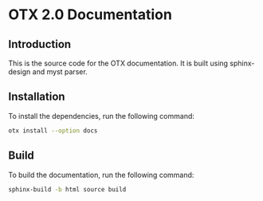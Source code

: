 # OTX 2.0 Documentation

## Introduction

This is the source code for the OTX documentation. It is built using sphinx-design and myst parser.

## Installation

To install the dependencies, run the following command:

```bash
otx install --option docs
```

## Build

To build the documentation, run the following command:

```bash
sphinx-build -b html source build
```
